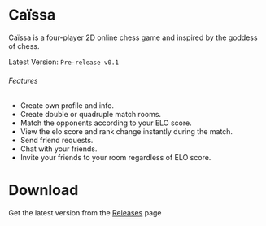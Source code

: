 # Caïssa
Caïssa is a four-player 2D online chess game and inspired by the goddess of chess.

Latest Version: `Pre-release v0.1`

###### Features
  - Create own profile and info.
  - Create double or quadruple match rooms.
  - Match the opponents according to your ELO score.
  - View the elo score and rank change instantly during the match.
  - Send friend requests.
  - Chat with your friends.
  - Invite your friends to your room regardless of ELO score.

# Download
Get the latest version from the [Releases](https://github.com/ByStronq/Caissa/releases) page
